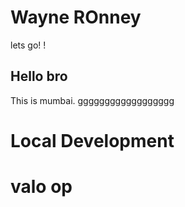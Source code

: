 # Wayne ROnney
lets go!
!
## Hello bro
This is mumbai.
gggggggggggggggggg
# Local Development
# valo op
